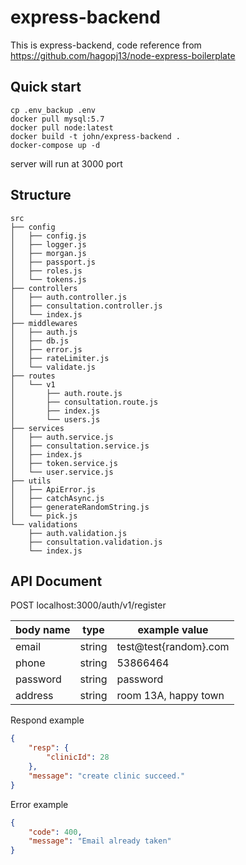 # express-backend
This is express-backend, code reference from https://github.com/hagopj13/node-express-boilerplate

## Quick start

```
cp .env_backup .env
docker pull mysql:5.7
docker pull node:latest
docker build -t john/express-backend .
docker-compose up -d
```
server will run at 3000 port

## Structure
```
src
├── config
│   ├── config.js
│   ├── logger.js
│   ├── morgan.js
│   ├── passport.js
│   ├── roles.js
│   └── tokens.js
├── controllers
│   ├── auth.controller.js
│   ├── consultation.controller.js
│   └── index.js
├── middlewares
│   ├── auth.js
│   ├── db.js
│   ├── error.js
│   ├── rateLimiter.js
│   └── validate.js
├── routes
│   └── v1
│       ├── auth.route.js
│       ├── consultation.route.js
│       ├── index.js
│       └── users.js
├── services
│   ├── auth.service.js
│   ├── consultation.service.js
│   ├── index.js
│   ├── token.service.js
│   └── user.service.js
├── utils
│   ├── ApiError.js
│   ├── catchAsync.js
│   ├── generateRandomString.js
│   └── pick.js
└── validations
    ├── auth.validation.js
    ├── consultation.validation.js
    └── index.js
```

## API Document

POST localhost:3000/auth/v1/register

| body name | type | example value |
| --- | --- | ---|
| email | string | test@test{random}.com |
| phone | string | 53866464|
| password | string | password|
|address| string| room 13A, happy town |

Respond example
```JSON
{
    "resp": {
        "clinicId": 28
    },
    "message": "create clinic succeed."
}
```

Error example

```JSON
{
    "code": 400,
    "message": "Email already taken"
}
```




